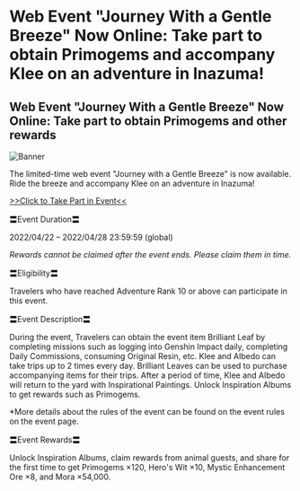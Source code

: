 # Web Event "Journey With a Gentle Breeze" Now Online: Take part to obtain Primogems and accompany Klee on an adventure in Inazuma!
## Web Event "Journey With a Gentle Breeze" Now Online: Take part to obtain Primogems and other rewards
![Banner](https://uploadstatic-sea.mihoyo.com/announcement/2022/04/14/e376d45eca65ce3c42875ebfada046ca_2048692745125163856.jpg)

The limited-time web event "Journey with a Gentle Breeze" is now available. Ride the breeze and accompany Klee on an adventure in Inazuma!

[>>Click to Take Part in Event<<](https://act.hoyoverse.com/ys/event/e20220415travel-tq8y/index.html?game_biz=hk4e_global&sign_type=2&auth_appid=e20220422travel&authkey_ver=1&utm_source=ingame&utm_medium=notice)

〓Event Duration〓

2022/04/22 – 2022/04/28 23:59:59 (global)

*Rewards cannot be claimed after the event ends. Please claim them in time.*

〓Eligibility〓

Travelers who have reached Adventure Rank 10 or above can participate in this event.

〓Event Description〓

During the event, Travelers can obtain the event item Brilliant Leaf by completing missions such as logging into Genshin Impact daily, completing Daily Commissions, consuming Original Resin, etc. Klee and Albedo can take trips up to 2 times every day. Brilliant Leaves can be used to purchase accompanying items for their trips. After a period of time, Klee and Albedo will return to the yard with Inspirational Paintings. Unlock Inspiration Albums to get rewards such as Primogems.

*More details about the rules of the event can be found on the event rules on the event page.

〓Event Rewards〓

Unlock Inspiration Albums, claim rewards from animal guests, and share for the first time to get Primogems ×120, Hero's Wit ×10, Mystic Enhancement Ore ×8, and Mora ×54,000.
